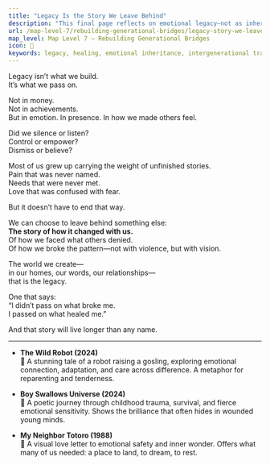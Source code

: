 ```yaml
---
title: "Legacy Is the Story We Leave Behind"
description: "This final page reflects on emotional legacy—not as inheritance or achievement, but as the ripple effect of how we treated others."
url: /map-level-7/rebuilding-generational-bridges/legacy-story-we-leave-behind
map_level: Map Level 7 – Rebuilding Generational Bridges
icon: 🌉
keywords: legacy, healing, emotional inheritance, intergenerational trauma, repair, love, meaning, purpose
---
```



Legacy isn’t what we build.  
It’s what we pass on.

Not in money.  
Not in achievements.  
But in emotion. In presence. In how we made others feel.

Did we silence or listen?  
Control or empower?  
Dismiss or believe?

Most of us grew up carrying the weight of unfinished stories.  
Pain that was never named.  
Needs that were never met.  
Love that was confused with fear.

But it doesn’t have to end that way.

We can choose to leave behind something else:  
**The story of how it changed with us.**  
Of how we faced what others denied.  
Of how we broke the pattern—not with violence, but with vision.

The world we create—  
in our homes, our words, our relationships—  
that is the legacy.

One that says:  
“I didn’t pass on what broke me.  
I passed on what healed me.”

And that story will live longer than any name.

---
- **The Wild Robot (2024)**  
  🤖 A stunning tale of a robot raising a gosling, exploring emotional connection, adaptation, and care across difference. A metaphor for reparenting and tenderness.

- **Boy Swallows Universe (2024)**  
  📕 A poetic journey through childhood trauma, survival, and fierce emotional sensitivity. Shows the brilliance that often hides in wounded young minds.

- **My Neighbor Totoro (1988)**  
  🌱 A visual love letter to emotional safety and inner wonder. Offers what many of us needed: a place to land, to dream, to rest.